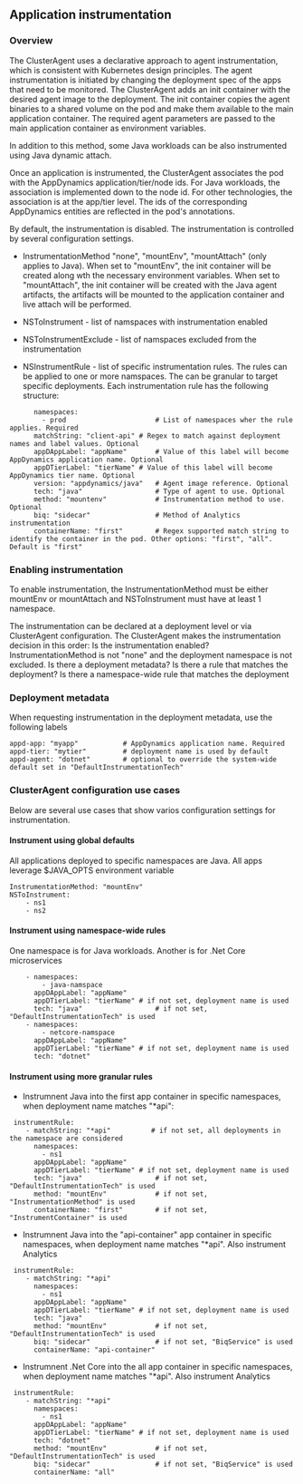 ## Application instrumentation

### Overview

The ClusterAgent uses a declarative approach to agent instrumentation, which is consistent with Kubernetes design principles. 
The agent instrumentation is initiated by changing the deployment spec of the apps that need to be monitored. The ClusterAgent adds an init container with the desired agent image to the deployment. The init container copies the agent binaries to a shared volume on the pod and make them available to the main application container. The required agent parameters are passed to the main application container as environment variables. 

In addition to this method, some Java workloads can be also instrumented using Java dynamic attach.

Once an application is instrumented, the ClusterAgent associates the pod with the AppDynamics application/tier/node ids. For Java workloads, the association is implemented down to the node id. For other technologies, the association is at the app/tier level. The ids of the corresponding AppDynamics entities are reflected in the pod's annotations.

By default, the instrumentation is disabled. The instrumentation is controlled by several configuration settings.
* InstrumentationMethod "none", "mountEnv", "mountAttach" (only applies to Java). When set to "mountEnv", the init container will be created along wth the necessary environment variables. When set to "mountAttach", the init container will be created with the Java agent artifacts, the artifacts will be mounted to the application container and live attach will be performed.

* NSToInstrument - list of namspaces with instrumentation enabled
* NSToInstrumentExclude - list of namspaces excluded from the instrumentation
* NSInstrumentRule - list of specific instrumentation rules. The rules can be applied to one or more namspaces. The can be granular to target specific deployments. Each instrumentation rule has the following structure: 

```	  
	  namespaces:
	    - prod						# List of namespaces wher the rule applies. Required	
	  matchString: "client-api"	# Regex to match against deployment names and label values. Optional	
	  appDAppLabel: "appName"		# Value of this label will become AppDynamics application name. Optional			
	  appDTierLabel: "tierName"	# Value of this label will become AppDynamics tier name. Optional			
	  version: "appdynamics/java"	# Agent image reference. Optional	
	  tech: "java"					# Type of agent to use. Optional	
	  method: "mountenv"			# Instrumentation method to use. Optional	
      biq: "sidecar"				# Method of Analytics instrumentation
	  containerName: "first"		# Regex supported match string to identify the container in the pod. Other options: "first", "all". Default is "first"
```

### Enabling instrumentation
To enable instrumentation, the InstrumentationMethod must be either mountEnv or mountAttach and NSToInstrument must have at least 1 namespace.

The instrumentation can be declared at a deployment level or via ClusterAgent configuration. 
The ClusterAgent makes the instrumentation decision in this order:
Is the instrumentation enabled? InstrumentationMethod is not "none" and the deployment namespace is not excluded.
Is there a deployment metadata?
Is there a rule that matches the deployment?
Is there a namespace-wide rule that matches the deployment	

### Deployment metadata
When requesting instrumentation in the deployment metadata, use the following labels

```
appd-app: "myapp"			# AppDynamics application name. Required
appd-tier: "mytier"  		# deployment name is used by default
appd-agent: "dotnet" 		# optional to override the system-wide default set in "DefaultInstrumentationTech"
```


### ClusterAgent configuration use cases
Below are several use cases that show varios configuration settings for instrumentation.

#### Instrument using global defaults
All applications deployed to specific namespaces are Java. All apps leverage $JAVA_OPTS environment variable

```
InstrumentationMethod: "mountEnv"
NSToInstrument:
	- ns1
	- ns2
```


#### Instrument using namespace-wide rules
One namespace is for Java workloads. Another is for .Net Core microservices

```instrumentRule:
	- namespaces:
	    - java-namspace
	  appDAppLabel: "appName"
	  appDTierLabel: "tierName"	# if not set, deployment name is used
	  tech: "java"					# if not set, "DefaultInstrumentationTech" is used
	- namespaces:
	    - netcore-namspace
	  appDAppLabel: "appName"
	  appDTierLabel: "tierName"	# if not set, deployment name is used
	  tech: "dotnet"
```


#### Instrument using more granular rules
* Instrumnent Java into the first app container in specific namespaces, when deployment name matches "*api":
```
 instrumentRule:
	- matchString: "*api"          # if not set, all deployments in the namespace are considered
	  namespaces:
	    - ns1
	  appDAppLabel: "appName"
	  appDTierLabel: "tierName"	# if not set, deployment name is used
	  tech: "java"					# if not set, "DefaultInstrumentationTech" is used
	  method: "mountEnv"			# if not set, "InstrumentationMethod" is used
	  containerName: "first"		# if not set, "InstrumentContainer" is used
```

* Instrumnent Java into the "api-container" app container in specific namespaces, when deployment name matches "*api". Also instrument Analytics
```
 instrumentRule:
	- matchString: "*api"
	  namespaces:
	    - ns1
	  appDAppLabel: "appName"
	  appDTierLabel: "tierName"	# if not set, deployment name is used
	  tech: "java"
	  method: "mountEnv"			# if not set, "DefaultInstrumentationTech" is used
      biq: "sidecar"				# if not set, "BiqService" is used
	  containerName: "api-container"
```

* Instrumnent .Net Core into the all app container in specific namespaces, when deployment name matches "*api". Also instrument Analytics
```
 instrumentRule:
	- matchString: "*api"
	  namespaces:
	    - ns1
	  appDAppLabel: "appName"		 
	  appDTierLabel: "tierName"	# if not set, deployment name is used
	  tech: "dotnet"
	  method: "mountEnv"			# if not set, "DefaultInstrumentationTech" is used
      biq: "sidecar"				# if not set, "BiqService" is used
	  containerName: "all"
```